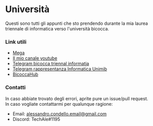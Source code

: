# Università
Questi sono tutti gli appunti che sto prendendo durante la mia laurea triennale di informatica verso l'università bicocca.<br>
### Link utili
- [Mega](https://mega.nz/folder/Pgsl0AAB#RLp3g1bFtAXY4cRnHRdoHw)
- [Il mio canale youtube](https://www.youtube.com/channel/UCTN8g2pb7WSBq_zDdFF_aVQ)
- [Telegram bicocca triennal informatia](https://t.me/UnimibInfo2122)
- [Telegram rappresentanza Informatica Unimib](https://t.me/RappreDiscoBicocca)
- [BicoccaHub](https://bicoccahub.netlify.app/)
### Contatti
In caso abbiate trovato degli errori, aprite pure un issue/pull request.<br>
In caso vogliate contattarmi per qualunque ragione:
- Email: alessandro.condello.email@gmail.com
- Discord: TechAle#1195